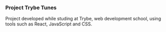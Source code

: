### Project Trybe Tunes

Project developed while studing at Trybe, web development school, using tools such as React, JavaScript and CSS.